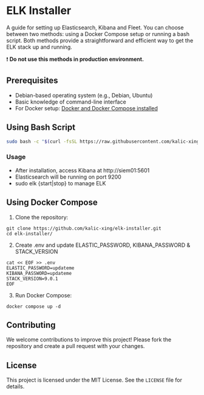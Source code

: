 
# ELK Installer

A guide for setting up Elasticsearch, Kibana and Fleet. You can choose between two methods: using a Docker Compose setup or running a bash script. Both methods provide a straightforward and efficient way to get the ELK stack up and running.

:exclamation: __Do not use this methods in production environment.__

## Prerequisites

- Debian-based operating system (e.g., Debian, Ubuntu)
- Basic knowledge of command-line interface
- For Docker setup: [Docker and Docker Compose installed](https://docs.docker.com/desktop/) 


## Using Bash Script

```sh
sudo bash -c "$(curl -fsSL https://raw.githubusercontent.com/kalic-xing/elk-installer/main/setup.sh)"
```

### Usage
- After installation, access Kibana at http://siem01:5601  
- Elasticsearch will be running on port 9200
- sudo elk {start|stop} to manage ELK


## Using Docker Compose

1. Clone the repository:

```
git clone https://github.com/kalic-xing/elk-installer.git
cd elk-installer/
```

2. Create .env and update ELASTIC_PASSWORD, KIBANA_PASSWORD & STACK_VERSION

```
cat << EOF >> .env
ELASTIC_PASSWORD=updateme
KIBANA_PASSWORD=updateme
STACK_VERSION=9.0.1
EOF
```

3. Run Docker Compose:

```
docker compose up -d
```

## Contributing

We welcome contributions to improve this project! Please fork the repository and create a pull request with your changes.


## License

This project is licensed under the MIT License. See the `LICENSE` file for details.


